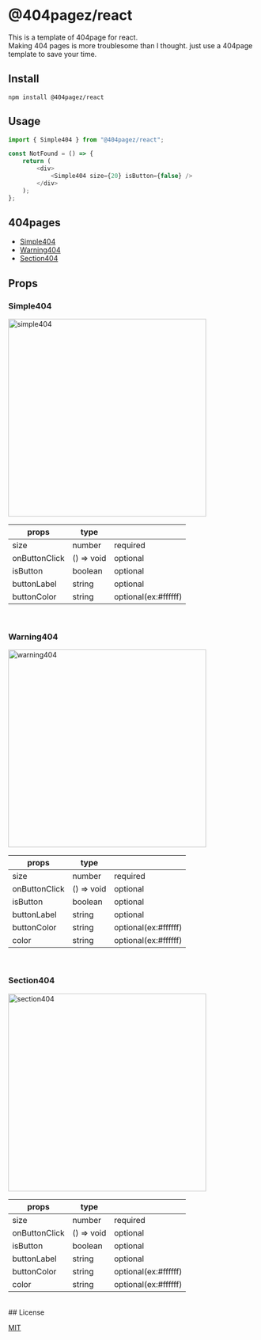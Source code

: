 # @404pagez/react

This is a template of 404page for react.  
Making 404 pages is more troublesome than I thought. just use a 404page template to save your time.

## Install

```
npm install @404pagez/react
```

## Usage

```javascript
import { Simple404 } from "@404pagez/react";

const NotFound = () => {
    return (
        <div>
            <Simple404 size={20} isButton={false} />
        </div>
    );
};
```

## 404pages

-   [Simple404](#simple404)
-   [Warning404](#warning404)
-   [Section404](#section404)

## Props

### Simple404 <a id=simple404></a>

<img src="https://user-images.githubusercontent.com/9592408/168017258-c1ed6816-522e-4e84-b832-24c7ec1a967a.png" alt="simple404" width="400" />

| props         | type       |                      |
| ------------- | ---------- | -------------------- |
| size          | number     | required             |
| onButtonClick | () => void | optional             |
| isButton      | boolean    | optional             |
| buttonLabel   | string     | optional             |
| buttonColor   | string     | optional(ex:#ffffff) |

<br />

### Warning404 <a id=warning404></a>

<img src="https://user-images.githubusercontent.com/9592408/168017173-ece897ad-e26f-416d-afd4-f4b4ad06d398.png" alt="warning404" width="400" />

| props         | type       |                      |
| ------------- | ---------- | -------------------- |
| size          | number     | required             |
| onButtonClick | () => void | optional             |
| isButton      | boolean    | optional             |
| buttonLabel   | string     | optional             |
| buttonColor   | string     | optional(ex:#ffffff) |
| color         | string     | optional(ex:#ffffff) |

<br />

### Section404 <a id=section404></a>

<img src="https://user-images.githubusercontent.com/9592408/168016963-a5df4b59-45d8-4208-84d9-8ecf64a2c125.png" alt="section404" width="400"/>

| props         | type       |                      |
| ------------- | ---------- | -------------------- |
| size          | number     | required             |
| onButtonClick | () => void | optional             |
| isButton      | boolean    | optional             |
| buttonLabel   | string     | optional             |
| buttonColor   | string     | optional(ex:#ffffff) |
| color         | string     | optional(ex:#ffffff) |

<br />
## License

<a href="https://github.com/404pagez/react/blob/HEAD/LICENSE">MIT</a>
